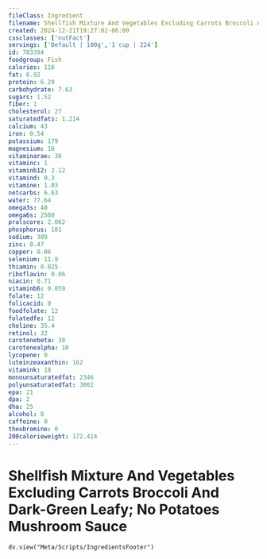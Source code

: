 ```yaml
---
fileClass: Ingredient
filename: Shellfish Mixture And Vegetables Excluding Carrots Broccoli And Dark-Green Leafy; No Potatoes Mushroom Sauce
created: 2024-12-21T19:27:02-06:00
cssclasses: ['nutFact']
servings: ['Default | 100g','1 cup | 224']
id: 783394
foodgroup: Fish
calories: 116
fat: 6.92
protein: 6.29
carbohydrate: 7.63
sugars: 1.52
fiber: 1
cholesterol: 27
saturatedfats: 1.214
calcium: 43
iron: 0.54
potassium: 179
magnesium: 16
vitaminarae: 36
vitaminc: 1
vitaminb12: 2.12
vitamind: 0.3
vitamine: 1.03
netcarbs: 6.63
water: 77.64
omega3s: 48
omega6s: 2580
pralscore: 2.062
phosphorus: 101
sodium: 309
zinc: 0.47
copper: 0.06
selenium: 11.9
thiamin: 0.025
riboflavin: 0.06
niacin: 0.71
vitaminb6: 0.059
folate: 12
folicacid: 0
foodfolate: 12
folatedfe: 12
choline: 35.4
retinol: 32
carotenebeta: 38
carotenealpha: 10
lycopene: 0
luteinzeaxanthin: 162
vitamink: 18
monounsaturatedfat: 2346
polyunsaturatedfat: 3002
epa: 21
dpa: 2
dha: 25
alcohol: 0
caffeine: 0
theobromine: 0
200calorieweight: 172.414
---
```


# Shellfish Mixture And Vegetables Excluding Carrots Broccoli And Dark-Green Leafy; No Potatoes Mushroom Sauce

```dataviewjs
dv.view("Meta/Scripts/IngredientsFooter")
```